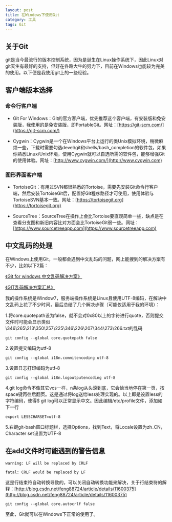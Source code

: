 ```yaml
---
layout: post
title: 在Windows下使用Git
category: 工具
tags: Git
---
```


## 关于Git

git是当今最流行的版本控制系统，因为是诞生在Linux操作系统下，因此Linux对git天生有最好的支持，但好在各路大牛的努力下，目前在Windows也能较为完美的使用。以下便是我使用git上的一些经验。

## 客户端版本选择

### 命令行客户端

* Git For Windows：Git的官方客户端，优先推荐这个客户端，有安装版和免安装版，我使用的是免安装版，即PortableGit。网址：[https://git-scm.com/](https://git-scm.com/)

* Cygwin：Cygwin是一个在Windows平台上运行的类Unix模拟环境，稍微麻烦一些，下载时需要勾选devel/git和shells/bash_completion的软件包，如果你熟悉Linux/Unix环境，使用Cygwin就可以自选所需的软件包，能够增强Git的使用体验。网址：[http://www.cygwin.com/](http://www.cygwin.com)

### 图形界面客户端

* TortoiseGit：有用过SVN都很熟悉的Tortoise，需要先安装Git命令行客户端，然后安装TortoiseGit后，配置好Git程序路径才可使用，使用体验与TortoiseSVN基本一致。网址：[https://tortoisegit.org](https://tortoisegit.org)

* SourceTree：SourceTree在操作上会比Tortoise要直观简单一些，缺点是在查看分支图和新旧内容比对方面会比TortoiseGit弱一些。网址：[https://www.sourcetreeapp.com](https://www.sourcetreeapp.com)

## 中文乱码的处理

在Windows上使用Git，一般都会遇到中文乱码的问题，网上能搜到的解决方案有不少，比如以下2篇：

[《Git for windows 中文乱码解决方案》](https://segmentfault.com/a/1190000000578037)

[《GIT乱码解决方案汇总》](http://www.cnblogs.com/perseus/archive/2012/11/21/2781074.html)

我的操作系统是Window7，服务端操作系统是Linux且使用UTF-8编码，在解决中文乱码上花了不少时间，最后总结了几个解决步骤（可能仅适用于我的环境）：

1.将core.quotepath设为false，就不会对0x80以上的字符进行quote，否则提交文件时可能会显示类似\346\265\213\350\257\225\346\226\207\344\273\266.txt的乱码

	git config --global core.quotepath false

2.设置提交编码为utf-8

	git config --global i18n.commitencoding utf-8

3.设置日志打印编码为utf-8

	git config --global i18n.logoutputencoding utf-8

4.git log命令不像其它vcs一样，n条log从头滚到底，它会恰当地停在第一页，按space键再往后翻页。这是通过将log送给less处理实现的。以上即是设置less的字符编码，使得$ git log可以正常显示中文。因此编辑/etc/profile文件，添加如下一行

	export LESSCHARSET=utf-8

5.右键git-bash窗口标题栏，选择Options，找到Text，将Locale设置为zh_CN，Character set设置为UTF-8

## 在add文件时可能遇到的警告信息

	warning: LF will be replaced by CRLF

	fatal: CRLF would be replaced by LF

这是行结束符自动转换导致的，可以关闭自动转换功能来解决，关于行结束符的解释：[http://blog.csdn.net/feng88724/article/details/11600375](http://blog.csdn.net/feng88724/article/details/11600375)

	git config --global core.autocrlf false

至此，Git就可以在Windows下正常的使用了。
